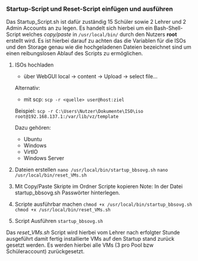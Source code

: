 ### Startup-Script und Reset-Script einfügen und ausführen
Das Startup_Script.sh ist dafür zuständig 15 Schüler sowie 2 Lehrer und 2 Admin Accounts an zu legen. Es handelt sich hierbei um ein Bash-Shell-Script welches _copy/paste_ in `/usr/local/bin/` durch den Nutzers __root__ erstellt wird. Es ist hierbei darauf zu achten das die Variablen für die ISOs und den Storage genau wie die hochgeladenen Dateien bezeichnet sind um einen reibungslosen Ablauf des Scripts zu ermöglichen.

1. ISOs hochladen
	- über WebGUI
	local -> content -> Upload -> select file...

	Alternativ:
	- mit scp: `scp -r <quelle> user@host:ziel`

	Beispiel:
	`scp -r C:\Users\Nutzer\Dokumente\ISO\iso root@192.168.137.1:/var/lib/vz/template`

	Dazu gehören:
	- Ubuntu
	- Windows
	- VirtIO
	- Windows Server

1. Dateien erstellen
	`nano /usr/local/bin/startup_bbsovg.sh`
	`nano /usr/local/bin/reset_VMs.sh`

1. Mit Copy/Paste Skripte im Ordner Scripte kopieren
Note: In der Datei startup_bbsovg.sh Passwörter hinterlegen.

1. Scripte ausführbar machen
	`chmod +x /usr/local/bin/startup_bbsovg.sh`
	`chmod +x /usr/local/bin/reset_VMs.sh`

1. Script Ausführen
	`startup_bbsovg.sh`

Das _reset_VMs.sh_ Script wird hierbei vom Lehrer nach erfolgter Stunde ausgeführt damit fertig installierte VMs auf den Startup stand zurück gesetzt werden. Es werden hierbei alle VMs (3 pro Pool bzw Schüleraccount) zurückgesetzt.
